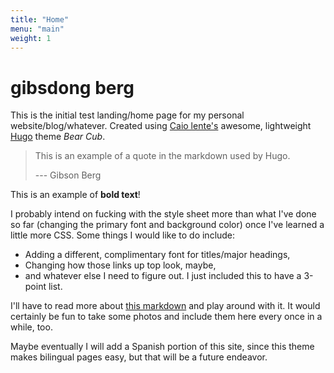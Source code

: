 ```yaml
---
title: "Home"
menu: "main"
weight: 1
---
```


# gibsdong berg

This is the initial test landing/home page for my personal website/blog/whatever. Created using
[Caio lente's](https://lente.dev/en) awesome, lightweight [Hugo](https://gohugo.io/) theme
*Bear Cub*.

> This is an example of a quote in the markdown used by Hugo.
>
> --- Gibson Berg

This is an example of **bold text**!

I probably intend on fucking with the style sheet more than what I've done so far (changing the primary
font and background color) once I've learned a little more CSS. Some things I would like to do include:

* Adding a different, complimentary font for titles/major headings,
* Changing how those links up top look, maybe,
* and whatever else I need to figure out. I just included this to have a 3-point list.

I'll have to read more about [this markdown](https://spec.commonmark.org/0.30/) and play around with it.
It would certainly be fun to take some photos and include them here every once in a while, too.

Maybe eventually I will add a Spanish portion of this site, since this theme makes bilingual pages easy,
but that will be a future endeavor.